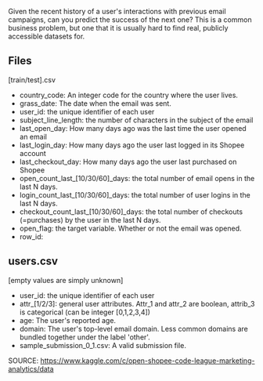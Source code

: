 Given the recent history of a user's interactions with previous email campaigns, can you predict the success of the next one? This is a common business problem, but one that it is usually hard to find real, publicly accessible datasets for.

## Files
[train/test].csv

* country_code: An integer code for the country where the user lives.
* grass_date: The date when the email was sent.
* user_id: the unique identifier of each user
* subject_line_length: the number of characters in the subject of the email
* last_open_day: How many days ago was the last time the user opened an email
* last_login_day: How many days ago the user last logged in its Shopee account
* last_checkout_day: How many days ago the user last purchased on Shopee
* open_count_last_[10/30/60]_days: the total number of email opens in the last N days.
* login_count_last_[10/30/60]_days: the total number of user logins in the last N days.
* checkout_count_last_[10/30/60]_days: the total number of checkouts (=purchases) by the user in the last N days.
* open_flag: the target variable. Whether or not the email was opened.
* row_id:

## users.csv
[empty values are simply unknown]

* user_id: the unique identifier of each user
* attr_[1/2/3]: general user attributes. Attr_1 and attr_2 are boolean, attrib_3 is categorical (can be integer [0,1,2,3,4])
* age: The user's reported age.
* domain: The user's top-level email domain. Less common domains are bundled together under the label 'other'.
* sample_submission_0_1.csv: A valid submission file.

SOURCE: https://www.kaggle.com/c/open-shopee-code-league-marketing-analytics/data
